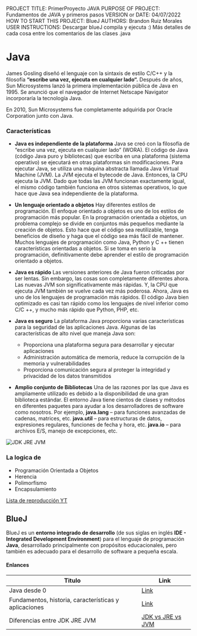 PROJECT TITLE: PrimerProyecto JAVA
PURPOSE OF PROJECT: Fundamentos de JAVA y primeros pasos
VERSION or DATE: 04/07/2022
HOW TO START THIS PROJECT: BlueJ
AUTHORS: Brandon Ruiz Morales
USER INSTRUCTIONS: Descargar blueJ compila y ejecuta :) Más detalles de cada cosa entre los comentarios de las clases .java

# Java
James Gosling diseñó el lenguaje con la sintaxis de estilo C/C++ y la filosofía **“escribe una vez, ejecuta en cualquier lado“.** Después de años, Sun Microsystems lanzó la primera implementación pública de Java en 1995. Se anunció que el navegador de Internet Netscape Navigator incorporaría la tecnología Java.

En 2010, Sun Microsystems fue completamente adquirida por Oracle Corporation junto con Java.

### Características
- **Java es independiente de la plataforma**
  Java se creó con la filosofía de “escribe una vez, ejecuta en cualquier lado” (WORA). El código de Java (código Java puro y bibliotecas) que escriba en una plataforma (sistema operativo) se ejecutará en otras plataformas sin modificaciones.
  Para ejecutar Java, se utiliza una máquina abstracta llamada Java Virtual Machine (JVM). La JVM ejecuta el bytecode de Java. Entonces, la CPU ejecuta la JVM. Dado que todas las JVM funcionan exactamente igual, el mismo código también funciona en otros sistemas operativos, lo que hace que Java sea independiente de la plataforma.

  >

- **Un lenguaje orientado a objetos**
  Hay diferentes estilos de programación. El enfoque orientado a objetos es uno de los estilos de programación más popular. En la programación orientada a objetos, un problema complejo se divide en conjuntos más pequeños mediante la creación de objetos. Esto hace que el código sea reutilizable, tenga beneficios de diseño y haga que el código sea más fácil de mantener.
  Muchos lenguajes de programación como Java, Python y C ++ tienen características orientadas a objetos. Si se toma en serio la programación, definitivamente debe aprender el estilo de programación orientado a objetos.

  >

- **Java es rápido**
  Las versiones anteriores de Java fueron criticadas por ser lentas. Sin embargo, las cosas son completamente diferentes ahora. Las nuevas JVM son significativamente más rápidas. Y, la CPU que ejecuta JVM también se vuelve cada vez más poderosa.
  Ahora, Java es uno de los lenguajes de programación más rápidos. El código Java bien optimizado es casi tan rápido como los lenguajes de nivel inferior como C/C ++, y mucho más rápido que Python, PHP, etc.

  >

- **Java es seguro**
  La plataforma Java proporciona varias características para la seguridad de las aplicaciones Java. Algunas de las características de alto nivel que maneja Java son:
  - Proporciona una plataforma segura para desarrollar y ejecutar aplicaciones
  - Administración automática de memoria, reduce la corrupción de la memoria y vulnerabilidades
  - Proporciona comunicación segura al proteger la integridad y privacidad de los datos transmitidos

  >

- **Amplio conjunto de Bibliotecas**
  Una de las razones por las que Java es ampliamente utilizado es debido a la disponibilidad de una gran biblioteca estándar. El entorno Java tiene cientos de clases y métodos en diferentes paquetes para ayudar a los desarrolladores de software como nosotros. Por ejemplo,
  **java.lang** – para funciones avanzadas de cadenas, matrices, etc.
  **java.util** – para estructuras de datos, expresiones regulares, funciones de fecha y hora, etc.
  **java.io** – para archivos E/S, manejo de excepciones, etc.

![JDK JRE JVM](https://www.javadesdecero.es/medios/2017/11/Diferencias-entre-JDK-JRE-y-JVM.png)

### La logica de
- Programación Orientada a Objetos
- Herencia
- Polimorfismo 
- Encapsulamiento 

[Lista de reproducción YT](https://www.youtube.com/watch?v=I848HdWjLMo&list=PL-9YbO84eUcfKPIbzI6-ledKGY_6_Fvcj)

## BlueJ
BlueJ es un **entorno integrado de desarrollo** (de sus siglas en inglés **IDE - Integrated Development Environment**) para el lenguaje de programación **Java**, desarrollado principalmente con propósitos educacionales, pero también es adecuado para el desarrollo de software a pequeña escala.

#### Enlances

| Titulo | Link |
| ----------- | ----------- |
| Java desde 0 | [Link](https://javadesdecero.es/) |
| Fundamentos, historia, características y aplicaciones | [Link](https://javadesdecero.es/fundamentos/breve-historia-caracteristicas-y-aplicaciones/) |
| Diferencias entre JDK JRE JVM| [JDK vs JRE vs JVM](https://javadesdecero.es/fundamentos/diferencias-jdk-jre-jvm/) |
